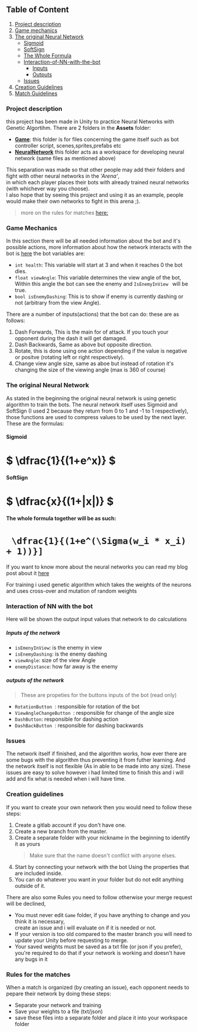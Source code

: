 
## Table of Content
1. [Project description](#project-description)
2. [Game mechanics](#game-mechanics)
3. [The original Neural Network](#the-original-neural-network)
   * [Sigmoid](#sigmoid)
   * [SoftSign](#softsign)
   * [The Whole Formula](#the-whole-formula-together-will-be-as-such)
   * [Interaction-of-NN-with-the-bot](#interaction-of-nn-with-the-bot)
      * [Inputs]()
      * [Outputs]() 
    * [Issues](#issues)
4. [Creation Guidelines](#creation-guidelines)
5. [Match Guidelines](#rules-for-the-matches)
### Project description 
this project has been made in Unity to practice Neural Networks with Genetic Algortihm. 
There are 2 folders in the **Assets** folder:
 

 - [**Game**](#game-mechanics): this folder is for files concerning the game itself such as bot controller script, scenes,sprites,prefabs etc   
 - [**NeuralNetwork**](#the-original-neural-network) this folder acts as a workspace for developing neural network (same files as mentioned above)

This separation was made so that other people may add their folders and fight with other neural networks in the *'Arena'*,   
in which each player places their bots with already trained neural networks (with whichever way you choose).  
I also hope that by seeing this project and using it as an example, people would make their own networks to fight in this arena ;).
>more on the rules for matches [here:](#rules-for-the-matches)

### Game Mechanics
In this section there will be all needed information about the bot and it's possible actions,
more information about how the network interacts with the bot  is [here](#interaction-of-NN-with-the-bot)
the bot variables are:
>>>
* `int health`: This variable will start at 3 and when it reaches 0 the bot dies.  
* `float viewAngle`: This variable determines the view angle of the bot, Within this angle the bot can see the enemy and `IsEnemyInView ` will be true.        
* `bool isEnemyDashing`: This is to show if enemy is currently dashing or not (arbitrary from the view Angle).
>>>

There are a number of inputs(actions) that the bot can do: these are as follows:

1. Dash Forwards, This is the main for of attack. If you touch your opponent during the dash it will get damaged.
2. Dash Backwards, Same as above but opposite direction.
3. Rotate, this is done using one action depending if the value is negative or positve (rotating left or right respectively).
4. Change view angle size, same as aboe but instead of rotation it's changing the size of the viewing angle (max is 360 of course)

### The original Neural Network
As stated in the beginning the original neural network is using genetic algorithm to train the bots.
The neural network itself uses Sigmoid and SoftSign (I used 2 because they return from 0 to 1 and -1 to 1 respectively),
those functions are used to compress values to be used by the next layer.
These are the formulas:
>>>
#### Sigmoid
# $` \dfrac{1}{(1+e^x)} `$

#### SoftSign
# $` \dfrac{x}{(1+|x|)} `$

#### The whole formula together will be as such:
# ` \dfrac{1}{(1+e^(\Sigma(w_i * x_i) + 1))}]`

>>>
If you want to know more about the neural networks you can read my blog post about it [here](https://steemit.com/programming/@reborninferno/day-2-or-part-2-neural-networks-and-what-you-eat-them-with)

For training i used genetic algorithm which takes the weights of the neurons and uses cross-over and mutation of random weights

### Interaction of NN with the bot
Here will be shown the output input values that network to do calculations

##### Inputs of the network
* `isEmenyInView`: is the enemy in view
* `isEnemyDashing`: is the enemy dashing
* `viewAngle`: size of the view Angle
* `enemyDistance`: how far away is the enemy

##### outputs of the network
> These are propeties for the buttons inputs of the bot (read only)
* `RotationButton `: responsible for rotation of the bot
* `ViewAngleChangeButton `: responsible for change of the angle size
* `DashButton`: responsible for dashing action
* `DashBackButton `: responsible for dashing backwards

### Issues
The network itself if finished, and the algorithm works, how ever there are some bugs with the algorithm thus preventing it from futher learning. And the network itself is not flexible (As in able to be made into any size).
These issues are easy to solve however i had limited time to finish this and i will add and fix what is needed when i will have time.

### Creation guidelines
If you want to create your own network then you would need to follow these steps:

1. Create a gitlab account if you don't have one.
2. Create a new branch from the master.
3. Create a separate folder with your nickname in the beginning to identify it as yours
   > Make sure that the name doesn't conflict with anyone elses.
4. Start by connecting your network with the bot Using the properties that are included inside.
5. You can do whatever you want in your folder but do not edit anything outside of it.

There are also some Rules you need to follow otherwise your merge request will be declined,
* You must never edit `Game` folder, if you have anything to change and you think it is necessary,   
  create an issue and i will evaluate on if it is needed or not.
* If your version is too old compared to the master branch you will need to update your Unity before requesting to merge.
* Your saved weights must be saved as a txt file (or json if you prefer),  
 you're required to do that if your network is working and doesn't have any bugs in it

### Rules for the matches
When a match is organized (by creating an issue), each opponent needs to pepare their network by doing these steps:
* Separate your network and training
* Save your weights to a file (txt/json)
* save these files into a separate folder and place it into your workspace folder


<!--stackedit_data:
eyJoaXN0b3J5IjpbMjc4NTkxMjI2XX0=
-->
